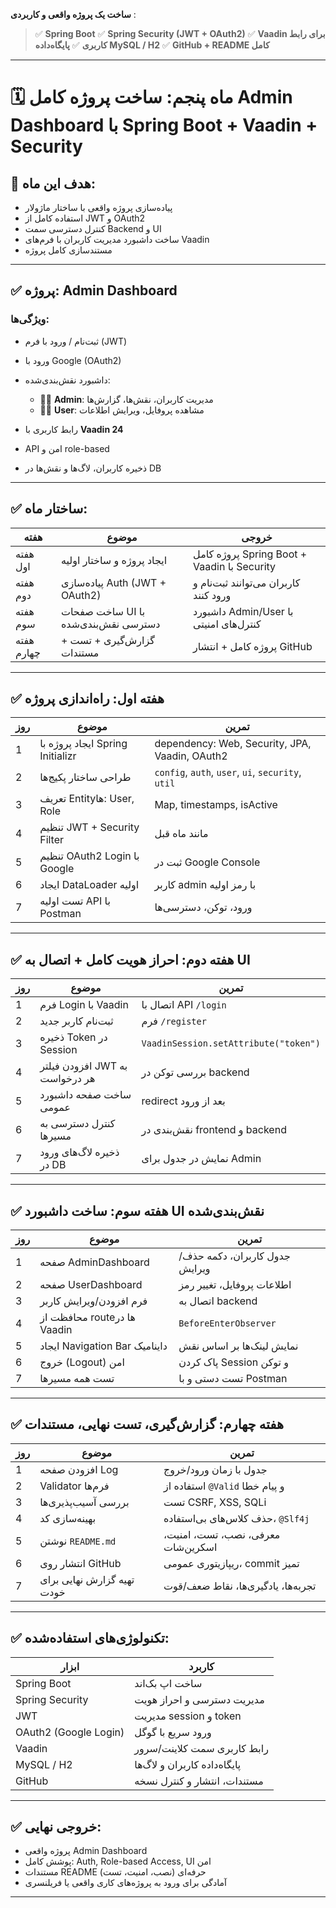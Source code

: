 **ساخت یک پروژه واقعی و کاربردی** :

> ✅ **Spring Boot**
> ✅ **Spring Security (JWT + OAuth2)**
> ✅ **Vaadin برای رابط کاربری**
> ✅ **پایگاه‌داده MySQL / H2**
> ✅ **GitHub + README کامل**

---

# 🗓️ ماه پنجم: ساخت پروژه کامل Admin Dashboard با Spring Boot + Vaadin + Security

## 🎯 هدف این ماه:

* پیاده‌سازی پروژه واقعی با ساختار ماژولار
* استفاده کامل از JWT و OAuth2
* کنترل دسترسی سمت Backend و UI
* ساخت داشبورد مدیریت کاربران با فرم‌های Vaadin
* مستندسازی کامل پروژه

---

## ✅ پروژه: **Admin Dashboard**

### ویژگی‌ها:

* ثبت‌نام / ورود با فرم (JWT)
* ورود با Google (OAuth2)
* داشبورد نقش‌بندی‌شده:

  * 🧑‍💻 **Admin**: مدیریت کاربران، نقش‌ها، گزارش‌ها
  * 🙋‍♂️ **User**: مشاهده پروفایل، ویرایش اطلاعات
* رابط کاربری با **Vaadin 24**
* API امن و role-based
* ذخیره کاربران، لاگ‌ها و نقش‌ها در DB

---

## ✅ ساختار ماه:

| هفته       | موضوع                                | خروجی                                       |
| ---------- | ------------------------------------ | ------------------------------------------- |
| هفته اول   | ایجاد پروژه و ساختار اولیه           | پروژه کامل Spring Boot + Vaadin با Security |
| هفته دوم   | پیاده‌سازی Auth (JWT + OAuth2)       | کاربران می‌توانند ثبت‌نام و ورود کنند       |
| هفته سوم   | ساخت صفحات UI با دسترسی نقش‌بندی‌شده | داشبورد Admin/User با کنترل‌های امنیتی      |
| هفته چهارم | گزارش‌گیری + تست + مستندات           | پروژه کامل + انتشار GitHub                  |

---

## ✅ هفته اول: راه‌اندازی پروژه

| روز | موضوع                            | تمرین                                              |
| --- | -------------------------------- | -------------------------------------------------- |
| 1   | ایجاد پروژه با Spring Initializr | dependency: Web, Security, JPA, Vaadin, OAuth2     |
| 2   | طراحی ساختار پکیج‌ها             | `config`, `auth`, `user`, `ui`, `security`, `util` |
| 3   | تعریف Entityها: User, Role       | Map<Role>, timestamps, isActive                    |
| 4   | تنظیم JWT + Security Filter      | مانند ماه قبل                                      |
| 5   | تنظیم OAuth2 Login با Google     | ثبت در Google Console                              |
| 6   | ایجاد DataLoader اولیه           | کاربر admin با رمز اولیه                           |
| 7   | تست اولیه API با Postman         | ورود، توکن، دسترسی‌ها                              |

---

## ✅ هفته دوم: احراز هویت کامل + اتصال به UI

| روز | موضوع                          | تمرین                                 |
| --- | ------------------------------ | ------------------------------------- |
| 1   | فرم Login با Vaadin            | اتصال با API `/login`                 |
| 2   | ثبت‌نام کاربر جدید             | فرم `/register`                       |
| 3   | ذخیره Token در Session         | `VaadinSession.setAttribute("token")` |
| 4   | افزودن فیلتر JWT به هر درخواست | بررسی توکن در backend                 |
| 5   | ساخت صفحه داشبورد عمومی        | redirect بعد از ورود                  |
| 6   | کنترل دسترسی به مسیرها         | نقش‌بندی در frontend و backend        |
| 7   | ذخیره لاگ‌های ورود در DB       | نمایش در جدول برای Admin              |

---

## ✅ هفته سوم: ساخت داشبورد UI نقش‌بندی‌شده

| روز | موضوع                         | تمرین                         |
| --- | ----------------------------- | ----------------------------- |
| 1   | صفحه AdminDashboard           | جدول کاربران، دکمه حذف/ویرایش |
| 2   | صفحه UserDashboard            | اطلاعات پروفایل، تغییر رمز    |
| 3   | فرم افزودن/ویرایش کاربر       | اتصال به backend              |
| 4   | محافظت از routeها در Vaadin   | `BeforeEnterObserver`         |
| 5   | ایجاد Navigation Bar داینامیک | نمایش لینک‌ها بر اساس نقش     |
| 6   | خروج (Logout) امن             | پاک کردن Session و توکن       |
| 7   | تست همه مسیرها                | تست دستی و با Postman         |

---

## ✅ هفته چهارم: گزارش‌گیری، تست نهایی، مستندات

| روز | موضوع                      | تمرین                              |
| --- | -------------------------- | ---------------------------------- |
| 1   | افزودن صفحه Log            | جدول با زمان ورود/خروج             |
| 2   | Validator فرم‌ها           | استفاده از `@Valid` و پیام خطا     |
| 3   | بررسی آسیب‌پذیری‌ها        | تست CSRF, XSS, SQLi                |
| 4   | بهینه‌سازی کد              | حذف کلاس‌های بی‌استفاده، `@Slf4j`  |
| 5   | نوشتن `README.md`          | معرفی، نصب، تست، امنیت، اسکرین‌شات |
| 6   | انتشار روی GitHub          | ریپازیتوری عمومی، commit تمیز      |
| 7   | تهیه گزارش نهایی برای خودت | تجربه‌ها، یادگیری‌ها، نقاط ضعف/قوت |

---

## ✅ تکنولوژی‌های استفاده‌شده:

| ابزار                 | کاربرد                       |
| --------------------- | ---------------------------- |
| Spring Boot           | ساخت اپ بک‌اند               |
| Spring Security       | مدیریت دسترسی و احراز هویت   |
| JWT                   | مدیریت session و token       |
| OAuth2 (Google Login) | ورود سریع با گوگل            |
| Vaadin                | رابط کاربری سمت کلاینت/سرور  |
| MySQL / H2            | پایگاه‌داده کاربران و لاگ‌ها |
| GitHub                | مستندات، انتشار و کنترل نسخه |

---

## ✅ خروجی نهایی:

* پروژه واقعی Admin Dashboard
* پوشش کامل: Auth, Role-based Access, UI امن
* مستندات README حرفه‌ای (نصب، امنیت، تست)
* آمادگی برای ورود به پروژه‌های کاری واقعی یا فریلنسری

---


